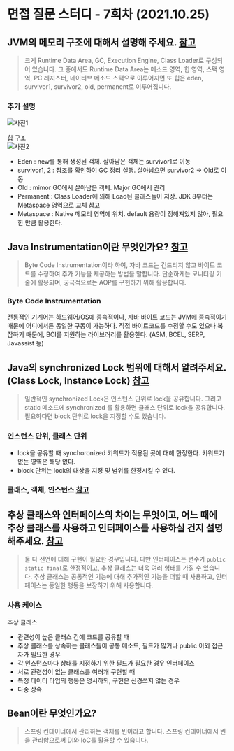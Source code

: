 # 면접 질문 스터디 - 7회차 (2021.10.25)

## JVM의 메모리 구조에 대해서 설명해 주세요. [참고](https://velog.io/@agugu95/자바와-JVM-그리고-메모리-구조)
> 크게 Runtime Data Area, GC, Execution Engine, Class Loader로 구성되어 있습니다. 그 중에서도 Runtime Data Area는 메소드 영역, 힙 영역, 스택 영역, PC 레지스터, 네이티브 메소드 스택으로 이루어지면 또 힙은 eden, survivor1, survivor2, old, permanent로 이루어집니다.

### 추가 설명
![사진1](https://img1.daumcdn.net/thumb/R1280x0/?scode=mtistory2&fname=http%3A%2F%2Fcfile22.uf.tistory.com%2Fimage%2F9973563D5ACE0315215FF6)  


힙 구조  
![사진2](https://img1.daumcdn.net/thumb/R1280x0/?scode=mtistory2&fname=http%3A%2F%2Fcfile4.uf.tistory.com%2Fimage%2F99AED1445ACE0E4B04A102)  

- Eden : new를 통해 생성된 객체. 살아남은 객체는 survivor1로 이동
- survivor1, 2 : 참조를 확인하여 GC 정리 실행. 살아남으면 survivor2 -> Old로 이동
- Old : mimor GC에서 살아남은 객체. Major GC에서 관리
- Permanent : Class Loader에 의해 Load된 클래스들이 저장. JDK 8부터는 Metaspace 영역으로 교체 [참고](https://goodgid.github.io/Java-8-JVM-Metaspace/)
- Metaspace : Native 메모리 영역에 위치. default 용량이 정해져있지 않아, 필요한 만큼 활용한다.

## Java Instrumentation이란 무엇인가요? [참고](https://bohemian-code.tistory.com/19)
> Byte Code Instrumentation이라 하여, 자바 코드는 건드리지 않고 바이트 코드를 수정하여 추가 기능을 제공하는 방법을 말합니다. 단순하게는 모니터링 기술에 활용되며, 궁극적으로는 AOP를 구현하기 위해 활용합니다.

### Byte Code Instrumentation
전통적인 기계어는 하드웨어/OS에 종속적이나, 자바 바이트 코드는 JVM에 종속적이기 때문에 어디에서든 동일한 구동이 가능하다. 직접 바이트코드를 수정할 수도 있으나 복잡하기 때문에, BCI를 지원하는 라이브러리를 활용한다. (ASM, BCEL, SERP, Javassist 등)

## Java의 synchronized Lock 범위에 대해서 알려주세요. (Class Lock, Instance Lock) [참고](https://jgrammer.tistory.com/entry/Java-혼동되는-synchronized-동기화-정리)
> 일반적인 synchronized Lock은 인스턴스 단위로 lock을 공유합니다. 그리고 static 메소드에 synchronized 를 활용하면 클래스 단위로 lock을 공유합니다. 필요하다면 block 단위로 lock을 지정할 수도 있습니다.

### 인스턴스 단위, 클래스 단위
- lock을 공유할 때 synchoronized 키워드가 적용된 곳에 대해 한정한다. 키워드가 없는 영역은 해당 없다.
- block 단위는 lock의 대상을 지정 및 범위를 한정시킬 수 있다.

### 클래스, 객체, 인스턴스 [참고](https://gmlwjd9405.github.io/2018/09/17/class-object-instance.html)


## 추상 클래스와 인터페이스의 차이는 무엇이고, 어느 때에 추상 클래스를 사용하고 인터페이스를 사용하실 건지 설명해주세요. [참고](https://velog.io/@new_wisdom/Java-추상-클래스와-인터페이스의-차이)
> 둘 다 선언에 대해 구현이 필요한 경우입니다. 다만 인터페이스는 변수가 `public static final`로 한정적이고, 추상 클래스는 더욱 여러 형태를 가질 수 있습니다. 추상 클래스는 공통적인 기능에 대해 추가적인 기능을 더할 때 사용하고, 인터페이스는 동일한 행동을 보장하기 위해 사용합니다.

### 사용 케이스
추상 클래스
 - 관련성이 높은 클래스 간에 코드를 공유할 때
 - 추상 클래스를 상속하는 클래스들이 공통 메소드, 필드가 많거나 public 이외 접근자가 필요한 경우
 - 각 인스턴스마다 상태를 지정하기 위한 필드가 필요한 경우
인터페이스
 - 서로 관련성이 없는 클래스를 여러개 구현할 때
 - 특정 데이터 타입의 행동은 명시하되, 구현은 신경쓰지 않는 경우
 - 다중 상속

## Bean이란 무엇인가요?
> 스프링 컨테이너에서 관리하는 객체를 빈이라고 합니다. 스프링 컨테이너에서 빈을 관리함으로써 DI와 IoC를 활용할 수 있습니다.
